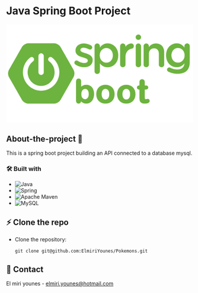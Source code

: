 # Java Spring Boot Project

![logo spring boot](src/main/resources/assets/spring-boot.png "logo spring boot")

## About-the-project 🚀

This is a spring boot project building an API connected to a database mysql.

### 🛠 Built with

* ![Java](https://img.shields.io/badge/java-%23ED8B00.svg?style=for-the-badge&logo=java&logoColor=white)
* ![Spring](https://img.shields.io/badge/spring-%236DB33F.svg?style=for-the-badge&logo=spring&logoColor=white)
* ![Apache Maven](https://img.shields.io/badge/Apache%20Maven-C71A36?style=for-the-badge&logo=Apache%20Maven&logoColor=white)
* ![MySQL](https://img.shields.io/badge/mysql-%2300f.svg?style=for-the-badge&logo=mysql&logoColor=white)

## ⚡️ Clone the repo

* Clone the repository:
    ```gitbash
    git clone git@github.com:ElmiriYounes/Pokemons.git
    ```

## 💬 Contact

El miri younes - elmiri.younes@hotmail.com